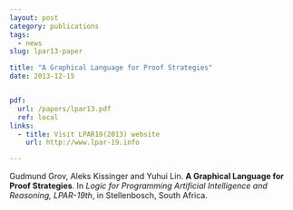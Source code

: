 ```yaml
---
layout: post
category: publications
tags:
  - news
slug: lpar13-paper

title: "A Graphical Language for Proof Strategies"
date: 2013-12-15


pdf:
  url: /papers/lpar13.pdf
  ref: local
links:
  - title: Visit LPAR19(2013) website
    url: http://www.lpar-19.info

---
```

Gudmund Grov, Aleks Kissinger and Yuhui Lin. **A Graphical Language for Proof Strategies**. In _Logic for Programming Artificial Intelligence and Reasoning, LPAR-19th_,  in Stellenbosch, South Africa.